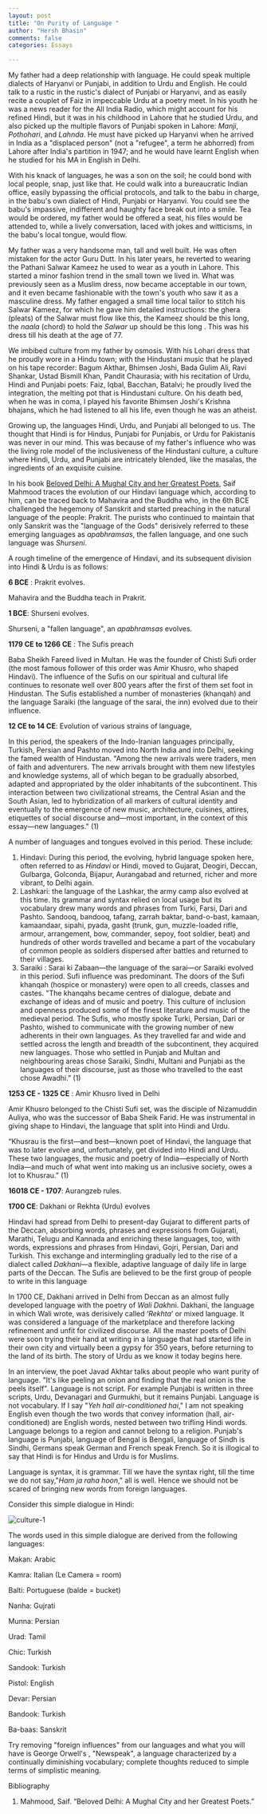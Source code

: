 ```yaml
---
layout: post
title: "On Purity of Language "
author: "Hersh Bhasin"
comments: false
categories: Essays

---
```


My father had a deep relationship with language. He could speak multiple  dialects of Haryanvi or Punjabi, in addition to Urdu and English. He could talk to a rustic in the rustic's dialect of Punjabi or Haryanvi, and  as easily recite a couplet of Faiz in impeccable Urdu at a poetry meet. In his youth he was a news reader for the All India Radio, which might account for his refined Hindi, but it was in his childhood in Lahore that he studied Urdu, and also picked up the multiple flavors of Punjabi spoken in Lahore: *Manji*, *Pothohari*, and *Lahnda*. He must have picked up Haryanvi when he arrived in India as a "displaced person" (not a "refugee", a term he abhorred) from Lahore after India's partition in 1947;  and he would have learnt English when he studied for his MA in English in Delhi.  

With his knack of languages, he was a son on the soil; he could bond with local people, snap,  just like that. He could  walk into a bureaucratic Indian office, easily bypassing the official protocols, and talk to the babu in charge, in the babu's own dialect of Hindi, Punjabi or Haryanvi. You could see  the babu's impassive,  indifferent and haughty face  break  out into a smile. Tea would be ordered, my father would be offered a seat, his  files would be attended to, while a lively conversation,  laced with jokes and witticisms, in the babu's local tongue,  would flow.  

My father was a very handsome man, tall and well built. He was often mistaken for the actor Guru Dutt. In his later years, he reverted to wearing the Pathani Salwar Kameez he used to wear as a  youth in Lahore. This  started a minor fashion trend in the small town we lived in. What was previously seen as a Muslim dress, now became acceptable in our town, and it even became fashionable with the  town's  youth who saw it as a masculine dress. My father engaged a small time local tailor to stitch his Salwar Kameez, for which he gave him detailed instructions: the  ghera (pleats) of the Salwar must  flow like this, the Kameez should be this long, the *naala* (chord)  to hold the *Salwar* up should be this long . This was his dress till his death at the age of 77.

We imbibed culture from my father by osmosis. With his Lohari dress that he proudly wore in a Hindu town; with the Hindustani music that he played on his tape recorder: Bagum Akthar, Bhimsen Joshi, Bada Gulim Ali, Ravi Shankar, Ustad Bismill Khan, Pandit Chaurasia; with his recitation of Urdu, Hindi and Punjabi poets: Faiz, Iqbal, Bacchan, Batalvi; he proudly lived the integration, the melting pot that is Hindustani culture. On his death bed, when he was in coma,  I played  his favorite Bhimsen Joshi's Krishna bhajans, which he had listened to all his life, even though he was an  atheist. 

Growing up, the languages Hindi, Urdu, and Punjabi all belonged to us. The thought that Hindi is for Hindus, Punjabi for Punjabis, or  Urdu for Pakistanis was never in our mind. This was because of my father's influence who was the living role model of the inclusiveness of the Hindustani culture, a culture where Hindi, Urdu, and Punjabi are intricately blended, like the masalas, the ingredients of an exquisite   cuisine.

In his book [Beloved Delhi: A Mughal City and her Greatest Poets]( https://www.amazon.com/Beloved-Delhi-Mughal-Greatest-Poets/dp/9388326040), Saif Mahmood traces the evolution of our Hindavi language which, according to him, can be traced back to  Mahavira and the Buddha who, in the 6th  BCE challenged the hegemony of Sanskrit and started preaching in the natural language of the people: Prakrit. The purists who continued to maintain that only Sanskrit was the "language of the Gods" derisively referred to these emerging languages as *apabhramsas*, the fallen language, and one such language was *Shurseni*.

 A rough timeline of the emergence of Hindavi, and its subsequent division into  Hindi & Urdu is as follows:

**6 BCE** : Prakrit evolves.

Mahavira and the Buddha teach in Prakrit.

**1 BCE**: Shurseni evolves.

Shurseni, a "fallen language", an *apabhramsas* evolves.

**1179 CE to 1266 CE** : The Sufis preach

Baba Sheikh Fareed lived in Multan. He was the founder of Chisti Sufi order (the most famous follower of this order was Amir Khusro, who shaped Hindavi). The influence of the Sufis on our spiritual and cultural life continues to resonate well over 800 years after the first of them set foot in Hindustan.  The Sufis established a number of monasteries (khanqah) and the language Saraiki (the language of the sarai, the inn) evolved due to their influence.

**12 CE to 14 CE**: Evolution of various strains of language, 

In this period, the speakers of the Indo-Iranian languages principally, Turkish, Persian and Pashto moved into North India and into Delhi, seeking the famed wealth of Hindustan. "Among the new arrivals were traders, men of faith and adventurers. The new arrivals brought with them new lifestyles and knowledge systems, all of which began to be gradually absorbed, adapted and appropriated by the older inhabitants of the subcontinent. This interaction between two civilizational streams, the Central Asian and the South Asian, led to hybridization of all markers of cultural identity and eventually to the emergence of new music, architecture, cuisines, attires, etiquettes of social discourse and—most important, in the context of this essay—new languages." (1) 

A number of languages and tongues  evolved  in this period. These include:

1. Hindavi: During this period, the evolving, hybrid language spoken here, often referred to as *Hindavi* or Hindi, moved to Gujarat, Deogiri, Deccan, Gulbarga, Golconda, Bijapur, Aurangabad and returned, richer and more vibrant, to Delhi again. 
2. Lashkari:  the language of the Lashkar, the army camp also evolved at this time. Its grammar and syntax relied on local usage but its vocabulary drew many words and phrases from Turki, Farsi, Dari and Pashto. Sandooq, bandooq, tafang, zarrah baktar, band-o-bast, kamaan, kamaandaar, sipahi, pyada, gasht (trunk, gun, muzzle-loaded rifle, armour, arrangement, bow, commander, sepoy, foot soldier, beat) and hundreds of other words travelled and became a part of the vocabulary of common people as soldiers dispersed after battles and returned to their villages. 
3. Saraiki : Sarai ki Zabaan—the language of the sarai—or Saraiki evolved in this period. Sufi influence was predominant. The doors of the Sufi khanqah (hospice or monastery) were open to all creeds, classes and castes. "The khanqahs became centres of dialogue, debate and exchange of ideas and of music and poetry. This culture of inclusion and openness produced some of the finest literature and music of the medieval period. The Sufis, who mostly spoke Turki, Persian, Dari or Pashto, wished to communicate with the growing number of new adherents in their own languages. As they travelled far and wide and settled across the length and breadth of the subcontinent, they acquired new languages. Those who settled in Punjab and Multan and neighbouring areas chose Saraiki, Sindhi, Multani and Punjabi as the languages of their discourse, just as those who travelled to the east chose Awadhi.” (1)

**1253 CE - 1325 CE** : Amir Khusro lived in Delhi

Amir Khusro belonged to the Chisti Sufi set, was the disciple  of Nizamuddin Auliya, who was the successor of Baba Sheik Farid. He was instrumental in giving shape to Hindavi, the language that split into Hindi and Urdu.

“Khusrau is the first—and best—known poet of Hindavi, the language that was to later evolve and, unfortunately, get divided into Hindi and Urdu. These two languages, the music and poetry of India—especially of North India—and much of what went into making us an inclusive society, owes a lot to Khusrau.” (1)

**16018 CE - 1707**:  Aurangzeb rules.

**1700 CE**: Dakhani or Rekhta (Urdu) evolves

Hindavi had spread from Delhi to present-day Gujarat to different parts of the Deccan, absorbing words, phrases and expressions from Gujarati, Marathi, Telugu and Kannada and enriching these languages, too, with words, expressions and phrases from Hindavi, Gojri, Persian, Dari and Turkish. This exchange and intermingling gradually led to the rise of a dialect called *Dakhani*—a flexible, adaptive language of daily life in large parts of the Deccan. The Sufis are believed to be the first group of people to write in this language

In 1700 CE, Dakhani arrived in Delhi from Deccan as an almost fully developed language with the poetry of *Wali Dakhn*i. Dakhani, the language in which Wali wrote, was derisively called ‘*Rekhta*’ or mixed language. It was considered a language of the marketplace and therefore lacking refinement and unfit for civilized discourse.  All the master poets of Delhi were soon trying their hand at writing in a language that had started life in their own city and virtually been a gypsy for 350 years, before returning to the land of its birth. The story of Urdu as we know it today begins here.

In an interview, the poet Javad Akhtar talks about people who want purity of language. "It's like peeling an onion and finding that the real onion is the peels itself".  Language is not script. For example Punjabi is written in three scripts, Urdu, Devanagari and Gurmukhi,  but it remains Punjabi. Language is not vocabulary. If I say "*Yeh hall air-conditioned hai*," I am not speaking English even though the two words that convey information (hall, air-conditioned) are English words,  nested between two trifling Hindi words. Language belongs to a region and  cannot belong to a religion. Punjab's language is Punjabi, language of Bengal is Bengali, language of Sindh is Sindhi, Germans speak German and French speak French. So it is illogical to say that Hindi is for Hindus and Urdu is for Muslims.

Language is syntax, it is grammar. Till we have the syntax right, till the time we do not say,"*Ham ja raha hoon*," all is well. Hence we should not be scared of bringing new words from foreign languages. 

Consider this simple dialogue in Hindi:

![culture-1](..\assets\culture-1.jpg)

The words used in this simple dialogue are derived from the following languages:

Makan: Arabic

Kamra: Italian (Le Camera = room)

Balti: Portuguese (balde = bucket)

Nanha: Gujrati

Munna: Persian

Urad: Tamil

Chic: Turkish

Sandook: Turkish

Pistol: English

Devar: Persian

Bandook: Turkish

Ba-baas: Sanskrit



Try removing "foreign influences" from our languages and what you will have is George Orwell's , "Newspeak", a language characterized by a continually diminishing vocabulary; complete thoughts reduced to simple terms of simplistic meaning.





Bibliography

1.  Mahmood, Saif. “Beloved Delhi: A Mughal City and her Greatest Poets.” 

 






